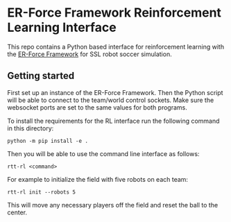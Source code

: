 # ER-Force Framework Reinforcement Learning Interface 

This repo contains a Python based interface for reinforcement learning with the [ER-Force Framework](https://github.com/robotics-erlangen/framework) for SSL robot soccer simulation.

## Getting started
First set up an instance of the ER-Force Framework. Then the Python script will be able to connect to the team/world control sockets. Make sure the websocket ports are set to the same values for both programs.

To install the requirements for the RL interface run the following command in this directory:
```Shell
python -m pip install -e .
```

Then you will be able to use the command line interface as follows:
```Shell
rtt-rl <command>
```

For example to initialize the field with five robots on each team:
```Shell
rtt-rl init --robots 5
```
This will move any necessary players off the field and reset the ball to the center.